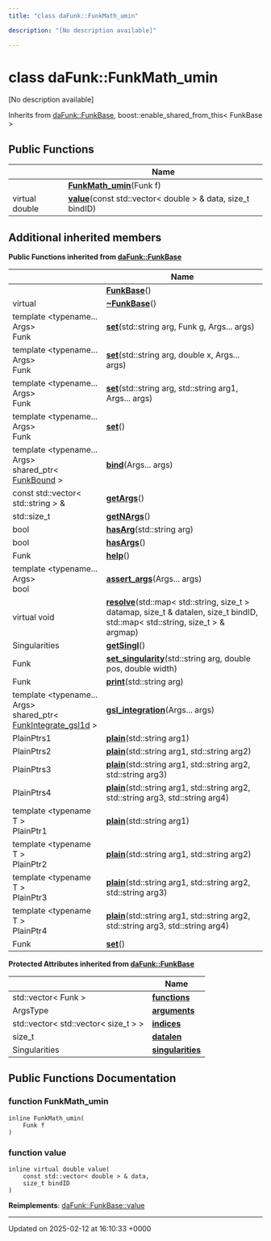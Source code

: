 ```yaml
---
title: "class daFunk::FunkMath_umin"

description: "[No description available]"

---
```


# class daFunk::FunkMath_umin



[No description available]

Inherits from [daFunk::FunkBase](/documentation/code/classes/classdafunk_1_1funkbase/), boost::enable_shared_from_this< FunkBase >

## Public Functions

|                | Name           |
| -------------- | -------------- |
| | **[FunkMath_umin](/documentation/code/classes/classdafunk_1_1funkmath__umin/#function-funkmath-umin)**(Funk f) |
| virtual double | **[value](/documentation/code/classes/classdafunk_1_1funkmath__umin/#function-value)**(const std::vector< double > & data, size_t bindID) |

## Additional inherited members

**Public Functions inherited from [daFunk::FunkBase](/documentation/code/classes/classdafunk_1_1funkbase/)**

|                | Name           |
| -------------- | -------------- |
| | **[FunkBase](/documentation/code/classes/classdafunk_1_1funkbase/#function-funkbase)**() |
| virtual | **[~FunkBase](/documentation/code/classes/classdafunk_1_1funkbase/#function-funkbase)**() |
| template <typename... Args\> <br>Funk | **[set](/documentation/code/classes/classdafunk_1_1funkbase/#function-set)**(std::string arg, Funk g, Args... args) |
| template <typename... Args\> <br>Funk | **[set](/documentation/code/classes/classdafunk_1_1funkbase/#function-set)**(std::string arg, double x, Args... args) |
| template <typename... Args\> <br>Funk | **[set](/documentation/code/classes/classdafunk_1_1funkbase/#function-set)**(std::string arg, std::string arg1, Args... args) |
| template <typename... Args\> <br>Funk | **[set](/documentation/code/classes/classdafunk_1_1funkbase/#function-set)**() |
| template <typename... Args\> <br>shared_ptr< [FunkBound](/documentation/code/classes/classdafunk_1_1funkbound/) > | **[bind](/documentation/code/classes/classdafunk_1_1funkbase/#function-bind)**(Args... args) |
| const std::vector< std::string > & | **[getArgs](/documentation/code/classes/classdafunk_1_1funkbase/#function-getargs)**() |
| std::size_t | **[getNArgs](/documentation/code/classes/classdafunk_1_1funkbase/#function-getnargs)**() |
| bool | **[hasArg](/documentation/code/classes/classdafunk_1_1funkbase/#function-hasarg)**(std::string arg) |
| bool | **[hasArgs](/documentation/code/classes/classdafunk_1_1funkbase/#function-hasargs)**() |
| Funk | **[help](/documentation/code/classes/classdafunk_1_1funkbase/#function-help)**() |
| template <typename... Args\> <br>bool | **[assert_args](/documentation/code/classes/classdafunk_1_1funkbase/#function-assert-args)**(Args... args) |
| virtual void | **[resolve](/documentation/code/classes/classdafunk_1_1funkbase/#function-resolve)**(std::map< std::string, size_t > datamap, size_t & datalen, size_t bindID, std::map< std::string, size_t > & argmap) |
| Singularities | **[getSingl](/documentation/code/classes/classdafunk_1_1funkbase/#function-getsingl)**() |
| Funk | **[set_singularity](/documentation/code/classes/classdafunk_1_1funkbase/#function-set-singularity)**(std::string arg, double pos, double width) |
| Funk | **[print](/documentation/code/classes/classdafunk_1_1funkbase/#function-print)**(std::string arg) |
| template <typename... Args\> <br>shared_ptr< [FunkIntegrate_gsl1d](/documentation/code/classes/classdafunk_1_1funkintegrate__gsl1d/) > | **[gsl_integration](/documentation/code/classes/classdafunk_1_1funkbase/#function-gsl-integration)**(Args... args) |
| PlainPtrs1 | **[plain](/documentation/code/classes/classdafunk_1_1funkbase/#function-plain)**(std::string arg1) |
| PlainPtrs2 | **[plain](/documentation/code/classes/classdafunk_1_1funkbase/#function-plain)**(std::string arg1, std::string arg2) |
| PlainPtrs3 | **[plain](/documentation/code/classes/classdafunk_1_1funkbase/#function-plain)**(std::string arg1, std::string arg2, std::string arg3) |
| PlainPtrs4 | **[plain](/documentation/code/classes/classdafunk_1_1funkbase/#function-plain)**(std::string arg1, std::string arg2, std::string arg3, std::string arg4) |
| template <typename T \> <br>PlainPtr1 | **[plain](/documentation/code/classes/classdafunk_1_1funkbase/#function-plain)**(std::string arg1) |
| template <typename T \> <br>PlainPtr2 | **[plain](/documentation/code/classes/classdafunk_1_1funkbase/#function-plain)**(std::string arg1, std::string arg2) |
| template <typename T \> <br>PlainPtr3 | **[plain](/documentation/code/classes/classdafunk_1_1funkbase/#function-plain)**(std::string arg1, std::string arg2, std::string arg3) |
| template <typename T \> <br>PlainPtr4 | **[plain](/documentation/code/classes/classdafunk_1_1funkbase/#function-plain)**(std::string arg1, std::string arg2, std::string arg3, std::string arg4) |
| Funk | **[set](/documentation/code/classes/classdafunk_1_1funkbase/#function-set)**() |

**Protected Attributes inherited from [daFunk::FunkBase](/documentation/code/classes/classdafunk_1_1funkbase/)**

|                | Name           |
| -------------- | -------------- |
| std::vector< Funk > | **[functions](/documentation/code/classes/classdafunk_1_1funkbase/#variable-functions)**  |
| ArgsType | **[arguments](/documentation/code/classes/classdafunk_1_1funkbase/#variable-arguments)**  |
| std::vector< std::vector< size_t > > | **[indices](/documentation/code/classes/classdafunk_1_1funkbase/#variable-indices)**  |
| size_t | **[datalen](/documentation/code/classes/classdafunk_1_1funkbase/#variable-datalen)**  |
| Singularities | **[singularities](/documentation/code/classes/classdafunk_1_1funkbase/#variable-singularities)**  |


## Public Functions Documentation

### function FunkMath_umin

```
inline FunkMath_umin(
    Funk f
)
```


### function value

```
inline virtual double value(
    const std::vector< double > & data,
    size_t bindID
)
```


**Reimplements**: [daFunk::FunkBase::value](/documentation/code/classes/classdafunk_1_1funkbase/#function-value)


-------------------------------

Updated on 2025-02-12 at 16:10:33 +0000